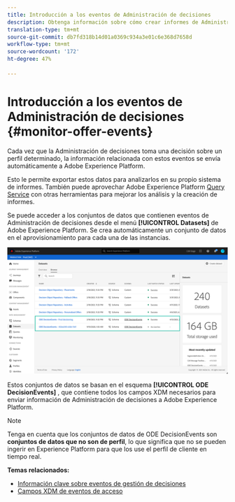 ```yaml
---
title: Introducción a los eventos de Administración de decisiones
description: Obtenga información sobre cómo crear informes de Administración de decisiones en Adobe Experience Platform.
translation-type: tm+mt
source-git-commit: db7fd318b14d01a0369c934a3e01c6e368d7658d
workflow-type: tm+mt
source-wordcount: '172'
ht-degree: 47%

---
```


# Introducción a los eventos de Administración de decisiones {#monitor-offer-events}

Cada vez que la Administración de decisiones toma una decisión sobre un perfil determinado, la información relacionada con estos eventos se envía automáticamente a Adobe Experience Platform.

Esto le permite exportar estos datos para analizarlos en su propio sistema de informes. También puede aprovechar Adobe Experience Platform [Query Service](https://experienceleague.adobe.com/docs/experience-platform/query/home.html?lang=es) con otras herramientas para mejorar los análisis y la creación de informes.

Se puede acceder a los conjuntos de datos que contienen eventos de Administración de decisiones desde el menú **[!UICONTROL Datasets]** de Adobe Experience Platform. Se crea automáticamente un conjunto de datos en el aprovisionamiento para cada una de las instancias.

![](../../assets/events-datasets-list.png)

Estos conjuntos de datos se basan en el esquema **[!UICONTROL ODE DecisionEvents]** , que contiene todos los campos XDM necesarios para enviar información de Administración de decisiones a Adobe Experience Platform.

>[!NOTE]
>
>Tenga en cuenta que los conjuntos de datos de ODE DecisionEvents son **conjuntos de datos que no son de perfil**, lo que significa que no se pueden ingerir en Experience Platform para que los use el perfil de cliente en tiempo real.

**Temas relacionados:**

* [Información clave sobre eventos de gestión de decisiones](../reports/key-information.md)
* [Campos XDM de eventos de acceso](../reports/xdm-fields.md)

